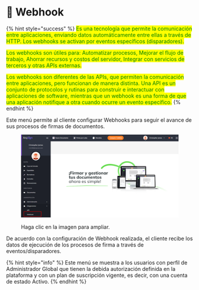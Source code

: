 # 🔳 Webhook

{% hint style="success" %}
<mark style="color:green;">Es una tecnología que permite la comunicación entre aplicaciones, enviando datos automáticamente entre ellas a través de HTTP. Los webhooks se activan por eventos específicos (disparadores).</mark>

<mark style="color:green;">Los webhooks son útiles para: Automatizar procesos, Mejorar el flujo de trabajo, Ahorrar recursos y costos del servidor, Integrar con servicios de terceros y otras APIs externas.</mark>

<mark style="color:green;">Los webhooks son diferentes de las APIs, que permiten la comunicación entre aplicaciones, pero funcionan de manera distinta. Una API es un conjunto de protocolos y rutinas para construir e interactuar con aplicaciones de software, mientras que un webhook es una forma de que una aplicación notifique a otra cuando ocurre un evento específico.</mark>
{% endhint %}

Este menú permite al cliente configurar Webhooks para seguir el avance de sus procesos de firmas de documentos.

<figure><img src="../../.gitbook/assets/image (771).png" alt=""><figcaption><p>Haga clic en la imagen para ampliar.</p></figcaption></figure>

De acuerdo con la configuración de Webhook realizada, el cliente recibe los datos de ejecución de los procesos de firma a través de eventos/disparadores.

{% hint style="info" %}
Este menú se muestra a los usuarios con perfil de Administrador Global que tienen la debida autorización definida en la plataforma y con un plan de suscripción vigente, es decir, con una cuenta de estado Activo.
{% endhint %}
